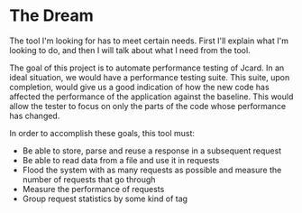 # The Dream

The tool I'm looking for has to meet certain needs. First I'll explain what I'm looking to do, and then I will talk about what I need from the tool.

The goal of this project is to automate performance testing of Jcard. In an ideal situation, we would have a performance testing suite. This suite, upon completion, would give us a good indication of how the new code has affected the performance of the application against the baseline. This would allow the tester to focus on only the parts of the code whose performance has changed.

In order to accomplish these goals, this tool must:
* Be able to store, parse and reuse a response in a subsequent request
* Be able to read data from a file and use it in requests
* Flood the system with as many requests as possible and measure the number of requests that go through
* Measure the performance of requests
* Group request statistics by some kind of tag
